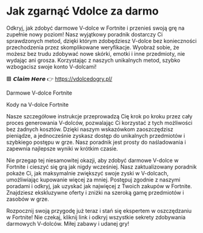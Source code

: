# Jak zgarnąć Vdolce za darmo
Odkryj, jak zdobyć darmowe V-dolce w Fortnite i przenieś swoją grę na zupełnie nowy poziom! Nasz wyjątkowy poradnik dostarczy Ci sprawdzonych metod, dzięki którym zdobędziesz V-dolce bez konieczności przechodzenia przez skomplikowane weryfikacje. Wyobraź sobie, że możesz bez trudu zdobywać nowe skórki, emotki i inne przedmioty, nie wydając ani grosza. Korzystając z naszych unikalnych metod, szybko wzbogacisz swoje konto V-dolcami!

🟩 𝘾𝙡𝙖𝙞𝙢 𝙃𝙚𝙧𝙚 👉 https://vdolcedogry.pl/

Darmowe V-dolce Fortnite

Kody na V-dolce Fortnite

Nasze szczegółowe instrukcje przeprowadzą Cię krok po kroku przez cały proces generowania V-dolców, pozwalając Ci korzystać z tych możliwości bez żadnych kosztów. Dzięki naszym wskazówkom zaoszczędzisz pieniądze, a jednocześnie zyskasz dostęp do unikalnych przedmiotów i szybkiego postępu w grze. Nasz poradnik jest prosty do naśladowania i zapewnia najlepsze wyniki w krótkim czasie.

Nie przegap tej niesamowitej okazji, aby zdobyć darmowe V-dolce w Fortnite i cieszyć się grą jak nigdy wcześniej. Nasz zaktualizowany poradnik pokaże Ci, jak maksymalnie zwiększyć swoje zyski w V-dolcach, umożliwiając kupowanie więcej za mniej. Postępuj zgodnie z naszymi poradami i odkryj, jak uzyskać jak najwięcej z Twoich zakupów w Fortnite. Znajdziesz ekskluzywne oferty i zniżki na szeroką gamę przedmiotów i zasobów w grze.

Rozpocznij swoją przygodę już teraz i stań się ekspertem w oszczędzaniu w Fortnite! Nie czekaj, kliknij link i odkryj wszystkie sekrety zdobywania darmowych V-dolców. Miłej zabawy i udanej gry!
